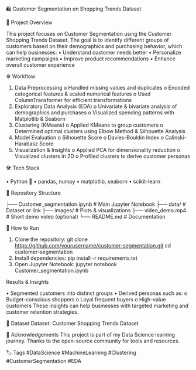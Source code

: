 🛍️ Customer Segmentation on Shopping Trends Dataset

📌 Project Overview

This project focuses on Customer Segmentation using the Customer Shopping Trends Dataset.
The goal is to identify different groups of customers based on their demographics and purchasing behavior, which can help businesses:
•	Understand customer needs better
•	Personalize marketing campaigns
•	Improve product recommendations
•	Enhance overall customer experience

⚙️ Workflow

1.	Data Preprocessing
o	Handled missing values and duplicates
o	Encoded categorical features & scaled numerical features
o	Used ColumnTransformer for efficient transformations
2.	Exploratory Data Analysis (EDA)
o	Univariate & bivariate analysis of demographics and purchases
o	Visualized spending patterns with Matplotlib & Seaborn
3.	Clustering (KMeans)
o	Applied KMeans to group customers
o	Determined optimal clusters using Elbow Method & Silhouette Analysis
4.	Model Evaluation
o	Silhouette Score
o	Davies-Bouldin Index
o	Calinski-Harabasz Score
5.	Visualization & Insights
o	Applied PCA for dimensionality reduction
o	Visualized clusters in 2D
o	Profiled clusters to derive customer personas

🛠️ Tech Stack

•	Python 🐍
•	pandas, numpy
•	matplotlib, seaborn
•	scikit-learn

📂 Repository Structure

├── Customer_segmentation.ipynb   # Main Jupyter Notebook
├── data/                         # Dataset or link
├── images/                       # Plots & visualizations
├── video_demo.mp4                 # Short demo video (optional)
└── README.md                     # Documentation

🚀 How to Run

1.	Clone the repository:
git clone https://github.com/yourusername/customer-segmentation.git
cd customer-segmentation
2.	Install dependencies:
pip install -r requirements.txt
3.	Open Jupyter Notebook:
jupyter notebook Customer_segmentation.ipynb

Results & Insights

•	Segmented customers into distinct groups
•	Derived personas such as:
o	Budget-conscious shoppers
o	Loyal frequent buyers
o	High-value customers
These insights can help businesses with targeted marketing and customer retention strategies.

🔗 Dataset
Dataset: Customer Shopping Trends Dataset

🙌 Acknowledgements
This project is part of my Data Science learning journey.
Thanks to the open-source community for tools and resources.

🏷️ Tags
#DataScience #MachineLearning #Clustering #CustomerSegmentation #EDA
